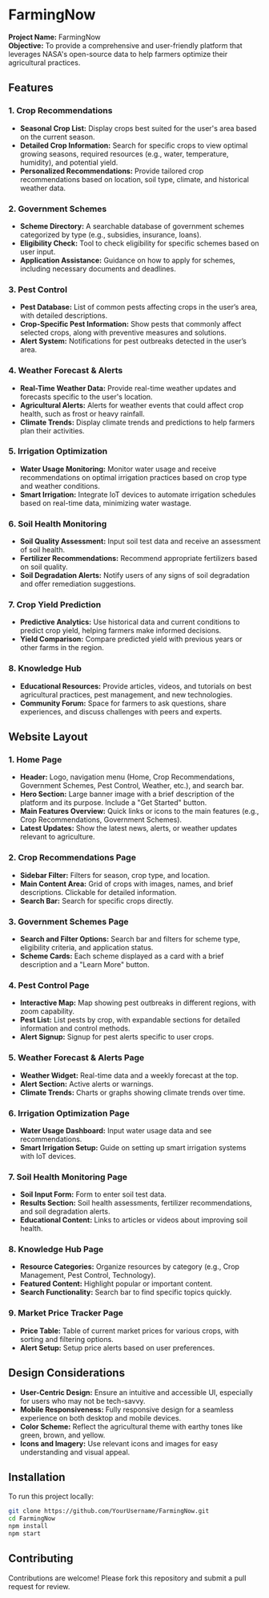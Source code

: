 # FarmingNow

**Project Name:** FarmingNow  
**Objective:** To provide a comprehensive and user-friendly platform that leverages NASA's open-source data to help farmers optimize their agricultural practices.

## Features

### 1. Crop Recommendations
- **Seasonal Crop List:** Display crops best suited for the user's area based on the current season.
- **Detailed Crop Information:** Search for specific crops to view optimal growing seasons, required resources (e.g., water, temperature, humidity), and potential yield.
- **Personalized Recommendations:** Provide tailored crop recommendations based on location, soil type, climate, and historical weather data.

### 2. Government Schemes
- **Scheme Directory:** A searchable database of government schemes categorized by type (e.g., subsidies, insurance, loans).
- **Eligibility Check:** Tool to check eligibility for specific schemes based on user input.
- **Application Assistance:** Guidance on how to apply for schemes, including necessary documents and deadlines.

### 3. Pest Control
- **Pest Database:** List of common pests affecting crops in the user’s area, with detailed descriptions.
- **Crop-Specific Pest Information:** Show pests that commonly affect selected crops, along with preventive measures and solutions.
- **Alert System:** Notifications for pest outbreaks detected in the user’s area.

### 4. Weather Forecast & Alerts
- **Real-Time Weather Data:** Provide real-time weather updates and forecasts specific to the user's location.
- **Agricultural Alerts:** Alerts for weather events that could affect crop health, such as frost or heavy rainfall.
- **Climate Trends:** Display climate trends and predictions to help farmers plan their activities.

### 5. Irrigation Optimization
- **Water Usage Monitoring:** Monitor water usage and receive recommendations on optimal irrigation practices based on crop type and weather conditions.
- **Smart Irrigation:** Integrate IoT devices to automate irrigation schedules based on real-time data, minimizing water wastage.

### 6. Soil Health Monitoring
- **Soil Quality Assessment:** Input soil test data and receive an assessment of soil health.
- **Fertilizer Recommendations:** Recommend appropriate fertilizers based on soil quality.
- **Soil Degradation Alerts:** Notify users of any signs of soil degradation and offer remediation suggestions.

### 7. Crop Yield Prediction
- **Predictive Analytics:** Use historical data and current conditions to predict crop yield, helping farmers make informed decisions.
- **Yield Comparison:** Compare predicted yield with previous years or other farms in the region.

### 8. Knowledge Hub
- **Educational Resources:** Provide articles, videos, and tutorials on best agricultural practices, pest management, and new technologies.
- **Community Forum:** Space for farmers to ask questions, share experiences, and discuss challenges with peers and experts.


## Website Layout

### 1. Home Page
- **Header:** Logo, navigation menu (Home, Crop Recommendations, Government Schemes, Pest Control, Weather, etc.), and search bar.
- **Hero Section:** Large banner image with a brief description of the platform and its purpose. Include a "Get Started" button.
- **Main Features Overview:** Quick links or icons to the main features (e.g., Crop Recommendations, Government Schemes).
- **Latest Updates:** Show the latest news, alerts, or weather updates relevant to agriculture.

### 2. Crop Recommendations Page
- **Sidebar Filter:** Filters for season, crop type, and location.
- **Main Content Area:** Grid of crops with images, names, and brief descriptions. Clickable for detailed information.
- **Search Bar:** Search for specific crops directly.

### 3. Government Schemes Page
- **Search and Filter Options:** Search bar and filters for scheme type, eligibility criteria, and application status.
- **Scheme Cards:** Each scheme displayed as a card with a brief description and a "Learn More" button.

### 4. Pest Control Page
- **Interactive Map:** Map showing pest outbreaks in different regions, with zoom capability.
- **Pest List:** List pests by crop, with expandable sections for detailed information and control methods.
- **Alert Signup:** Signup for pest alerts specific to user crops.

### 5. Weather Forecast & Alerts Page
- **Weather Widget:** Real-time data and a weekly forecast at the top.
- **Alert Section:** Active alerts or warnings.
- **Climate Trends:** Charts or graphs showing climate trends over time.

### 6. Irrigation Optimization Page
- **Water Usage Dashboard:** Input water usage data and see recommendations.
- **Smart Irrigation Setup:** Guide on setting up smart irrigation systems with IoT devices.

### 7. Soil Health Monitoring Page
- **Soil Input Form:** Form to enter soil test data.
- **Results Section:** Soil health assessments, fertilizer recommendations, and soil degradation alerts.
- **Educational Content:** Links to articles or videos about improving soil health.

### 8. Knowledge Hub Page
- **Resource Categories:** Organize resources by category (e.g., Crop Management, Pest Control, Technology).
- **Featured Content:** Highlight popular or important content.
- **Search Functionality:** Search bar to find specific topics quickly.

### 9. Market Price Tracker Page
- **Price Table:** Table of current market prices for various crops, with sorting and filtering options.
- **Alert Setup:** Setup price alerts based on user preferences.

## Design Considerations
- **User-Centric Design:** Ensure an intuitive and accessible UI, especially for users who may not be tech-savvy.
- **Mobile Responsiveness:** Fully responsive design for a seamless experience on both desktop and mobile devices.
- **Color Scheme:** Reflect the agricultural theme with earthy tones like green, brown, and yellow.
- **Icons and Imagery:** Use relevant icons and images for easy understanding and visual appeal.

## Installation

To run this project locally:

```bash
git clone https://github.com/YourUsername/FarmingNow.git
cd FarmingNow
npm install
npm start
```
## Contributing

Contributions are welcome! Please fork this repository and submit a pull request for review.
